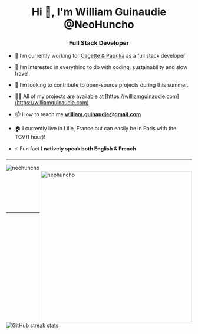 <h1 align="center">Hi 👋, I'm William Guinaudie @NeoHuncho</h1>
<h3 align="center">Full Stack Developer</h3>

- 🔭 I’m currently working for [Cagette & Paprika](https://www.cagette-et-paprika.com/) as a full stack developer

- 👀 I’m interested in everything to do with coding, sustainability and slow travel.

- 💞️ I’m looking to contribute to open-source projects during this summer.

- 👨‍💻 All of my projects are available at [https://williamguinaudie.com](https://williamguinaudie.com)

- 📫 How to reach me **william.guinaudie@gmail.com**

- 🏠 I currently live in Lille, France but can easily be in Paris with the TGV(1 hour)!

- ⚡ Fun fact **I natively speak both English & French**

<hr/>
<p><img align="left" src="https://github-readme-stats.vercel.app/api/top-langs?username=neohuncho&show_icons=true&locale=en&layout=compact&theme=chartreuse-dark&exclude_repo=my-portfolio-old" alt="neohuncho" /></p>
<p>&nbsp;<img align="right" src="https://github-readme-stats.vercel.app/api?username=neohuncho&show_icons=true&locale=en&theme=chartreuse-dark" alt="neohuncho" width="410" /></p>
<br><br><br><br><br>
<hr>

![GitHub streak stats](https://github-readme-streak-stats.herokuapp.com/?user=neohuncho&show_icons=true&locale=en&layout=compact&theme=chartreuse-dark)


